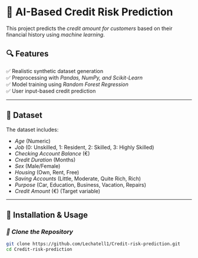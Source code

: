 # 📌 AI-Based Credit Risk Prediction

This project predicts the *credit amount for customers* based on their financial history using *machine learning*.

## 🔍 Features
✅ Realistic synthetic dataset generation  
✅ Preprocessing with *Pandas, NumPy, and Scikit-Learn*  
✅ Model training using *Random Forest Regression*  
✅ User input-based credit prediction  

---

## 📁 Dataset
The dataset includes:
- *Age* (Numeric)
- *Job* (0: Unskilled, 1: Resident, 2: Skilled, 3: Highly Skilled)
- *Checking Account Balance* (€)
- *Credit Duration* (Months)
- *Sex* (Male/Female)
- *Housing* (Own, Rent, Free)
- *Saving Accounts* (Little, Moderate, Quite Rich, Rich)
- *Purpose* (Car, Education, Business, Vacation, Repairs)
- *Credit Amount* (€) (Target variable)

---

## 🚀 Installation & Usage

### *⿡ Clone the Repository*
```bash
git clone https://github.com/Lechatell1/Credit-risk-prediction.git
cd Credit-risk-prediction
